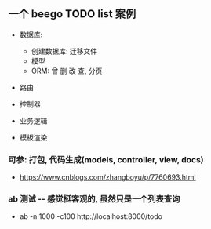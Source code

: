 ## 一个 beego TODO list 案例
* 数据库: 
    * 创建数据库: 迁移文件
    * 模型
    * ORM: 曾 删 改 查, 分页

* 路由

* 控制器

* 业务逻辑

* 模板渲染


### 可参: 打包, 代码生成(models, controller, view, docs)
* https://www.cnblogs.com/zhangboyu/p/7760693.html


### ab 测试 -- 感觉挺客观的, 虽然只是一个列表查询
* ab -n 1000 -c100 http://localhost:8000/todo
